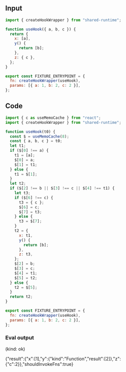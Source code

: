 
## Input

```javascript
import { createHookWrapper } from "shared-runtime";

function useHook({ a, b, c }) {
  return {
    x: [a],
    y() {
      return [b];
    },
    z: { c },
  };
}

export const FIXTURE_ENTRYPOINT = {
  fn: createHookWrapper(useHook),
  params: [{ a: 1, b: 2, c: 2 }],
};

```

## Code

```javascript
import { c as useMemoCache } from "react";
import { createHookWrapper } from "shared-runtime";

function useHook(t0) {
  const $ = useMemoCache(8);
  const { a, b, c } = t0;
  let t1;
  if ($[0] !== a) {
    t1 = [a];
    $[0] = a;
    $[1] = t1;
  } else {
    t1 = $[1];
  }
  let t2;
  if ($[2] !== b || $[3] !== c || $[4] !== t1) {
    let t3;
    if ($[6] !== c) {
      t3 = { c };
      $[6] = c;
      $[7] = t3;
    } else {
      t3 = $[7];
    }
    t2 = {
      x: t1,
      y() {
        return [b];
      },
      z: t3,
    };
    $[2] = b;
    $[3] = c;
    $[4] = t1;
    $[5] = t2;
  } else {
    t2 = $[5];
  }
  return t2;
}

export const FIXTURE_ENTRYPOINT = {
  fn: createHookWrapper(useHook),
  params: [{ a: 1, b: 2, c: 2 }],
};

```
      
### Eval output
(kind: ok) <div>{"result":{"x":[1],"y":{"kind":"Function","result":[2]},"z":{"c":2}},"shouldInvokeFns":true}</div>